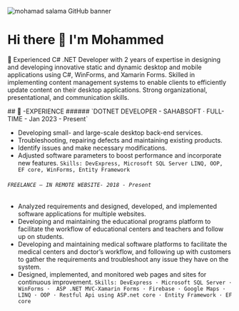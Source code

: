 <p dir="auto">
  <img src="https://github.com/mohamadsalama102/mohamadsalama102/assets/23558105/dbab008b-f5d1-4785-ae3b-04f0e28077e6" alt="mohamad salama GitHub banner" style="max-width: 100%;" _mstalt="522418"> 
  </p>
<h1> Hi there 👋 I'm Mohammed </h1>
<p dir="auto">
🌱 Experienced C# .NET Developer with 2 years of expertise in designing and developing innovative static and dynamic desktop and mobile applications using C#, WinForms, and Xamarin Forms. Skilled in implementing content management systems to enable clients to efficiently update content on their desktop applications. Strong organizational, presentational, and communication skills.
  </p>
## 👀 -EXPERIENCE
###### `DOTNET DEVELOPER - SAHABSOFT · FULL-TIME - Jan 2023 - Present`

- Developing small- and large-scale desktop back-end services.
- Troubleshooting, repairing defects and maintaining existing products.
- Identify issues and make necessary modifications.
- Adjusted software parameters to boost performance and incorporate new features.
`Skills: DevExpress, Microsoft SQL Server LINQ, OOP, EF core, WinForms, Entity Framework`

###### `FREELANCE – IN REMOTE WEBSITE- 2018 - Present`
- Analyzed requirements and designed, developed, and implemented software applications for multiple websites.
- Developing and maintaining the educational programs platform to facilitate the workflow of educational centers and teachers and follow up on students.
- Developing and maintaining medical software platforms to facilitate the medical centers and doctor’s workflow, and following up with customers to gather the requirements and troubleshoot any issue they have on the system.
- Designed, implemented, and monitored web pages and sites for continuous improvement.
`Skills: DevExpress · Microsoft SQL Server · WinForms ·  ASP .NET MVC-Xamarin Forms · Firebase · Google Maps · LINQ · OOP · Restful Api using ASP.net core · Entity Framework · EF core`
